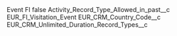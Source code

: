 <?xml version="1.0" encoding="UTF-8"?>
<CustomMetadata xmlns="http://soap.sforce.com/2006/04/metadata" xmlns:xsi="http://www.w3.org/2001/XMLSchema-instance" xmlns:xsd="http://www.w3.org/2001/XMLSchema">
    <label>Event FI</label>
    <protected>false</protected>
    <values>
        <field>Activity_Record_Type_Allowed_in_past__c</field>
        <value xsi:type="xsd:string">EUR_FI_Visitation_Event</value>
    </values>
    <values>
        <field>EUR_CRM_Country_Code__c</field>
        <value xsi:nil="true"/>
    </values>
    <values>
        <field>EUR_CRM_Unlimited_Duration_Record_Types__c</field>
        <value xsi:nil="true"/>
    </values>
</CustomMetadata>
